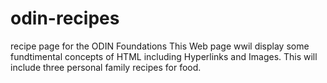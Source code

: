 # odin-recipes
recipe page for the ODIN Foundations
This Web page wwil display some fundtimental concepts of HTML including Hyperlinks and Images. This will include three personal family recipes for food.
